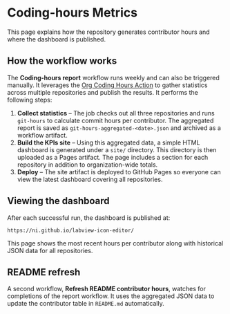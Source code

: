 # Coding-hours Metrics

This page explains how the repository generates contributor hours and where the dashboard is published.

## How the workflow works

The **Coding-hours report** workflow runs weekly and can also be triggered manually. It leverages the [Org Coding Hours Action](https://github.com/LabVIEW-Community-CI-CD/org-coding-hours-action) to gather statistics across multiple repositories and publish the results. It performs the following steps:

1. **Collect statistics** – The job checks out all three repositories and runs `git-hours` to calculate commit hours per contributor. The aggregated report is saved as `git-hours-aggregated-<date>.json` and archived as a workflow artifact.
2. **Build the KPIs site** – Using this aggregated data, a simple HTML dashboard is generated under a `site/` directory. This directory is then uploaded as a Pages artifact. The page includes a section for each repository in addition to organization-wide totals.
3. **Deploy** – The site artifact is deployed to GitHub Pages so everyone can view the latest dashboard covering all repositories.

## Viewing the dashboard

After each successful run, the dashboard is published at:

```
https://ni.github.io/labview-icon-editor/
```

This page shows the most recent hours per contributor along with historical JSON data for all repositories.

## README refresh

A second workflow, **Refresh README contributor hours**, watches for completions of the report workflow. It uses the aggregated JSON data to update the contributor table in `README.md` automatically.
